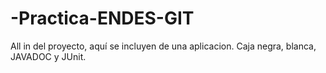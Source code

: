 # -Practica-ENDES-GIT
All in del proyecto, aquí se incluyen de una aplicacion. Caja negra, blanca, JAVADOC y JUnit.
